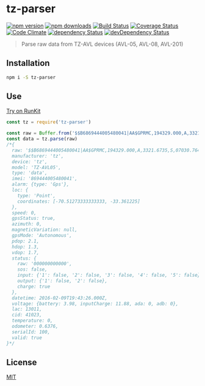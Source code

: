 # tz-parser

[![npm version](https://img.shields.io/npm/v/tz-parser.svg?style=flat-square)](https://www.npmjs.com/package/tz-parser)
[![npm downloads](https://img.shields.io/npm/dm/tz-parser.svg?style=flat-square)](https://www.npmjs.com/package/tz-parser)
[![Build Status](https://img.shields.io/travis/lgaticaq/tz-parser.svg?style=flat-square)](https://travis-ci.org/lgaticaq/tz-parser)
[![Coverage Status](https://img.shields.io/coveralls/lgaticaq/tz-parser/master.svg?style=flat-square)](https://coveralls.io/github/lgaticaq/tz-parser?branch=master)
[![Code Climate](https://img.shields.io/codeclimate/github/lgaticaq/tz-parser.svg?style=flat-square)](https://codeclimate.com/github/lgaticaq/tz-parser)
[![dependency Status](https://img.shields.io/david/lgaticaq/tz-parser.svg?style=flat-square)](https://david-dm.org/lgaticaq/tz-parser#info=dependencies)
[![devDependency Status](https://img.shields.io/david/dev/lgaticaq/tz-parser.svg?style=flat-square)](https://david-dm.org/lgaticaq/tz-parser#info=devDependencies)

> Parse raw data from TZ-AVL devices (AVL-05, AVL-08, AVL-201)

## Installation

```bash
npm i -S tz-parser
```

## Use

[Try on RunKit](https://runkit.com/npm/tz-parser)
```js
const tz = require('tz-parser')

const raw = Buffer.from('$$B6869444005480041|AA$GPRMC,194329.000,A,3321.6735,S,07030.7640,W,0.00,0.00,090216,,,A*6C|02.1|01.3|01.7|000000000000|20160209194326|13981188|00000000|32D3A03F|0000|0.6376|0100|995F\r\n')
const data = tz.parse(raw)
/*{
  raw: '$$B6869444005480041|AA$GPRMC,194329.000,A,3321.6735,S,07030.7640,W,0.00,0.00,090216,,,A*6C|02.1|01.3|01.7|000000000000|20160209194326|13981188|00000000|32D3A03F|0000|0.6376|0100|995F\r\n',
  manufacturer: 'tz',
  device: 'tz',
  model: 'TZ-AVL05',
  type: 'data',
  imei: '869444005480041',
  alarm: {type: 'Gps'},
  loc: {
    type: 'Point',
    coordinates: [-70.51273333333333, -33.361225]
  },
  speed: 0,
  gpsStatus: true,
  azimuth: 0,
  magneticVariation: null,
  gpsMode: 'Autonomous',
  pdop: 2.1,
  hdop: 1.3,
  vdop: 1.7,
  status: {
    raw: '000000000000',
    sos: false,
    input: {'1': false, '2': false, '3': false, '4': false, '5': false},
    output: {'1': false, '2': false},
    charge: true
  },
  datetime: 2016-02-09T19:43:26.000Z,
  voltage: {battery: 3.98, inputCharge: 11.88, ada: 0, adb: 0},
  lac: 13011,
  cid: 41023,
  temperature: 0,
  odometer: 0.6376,
  serialId: 100,
  valid: true
}*/
```

## License

[MIT](https://tldrlegal.com/license/mit-license)

